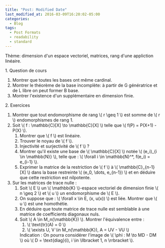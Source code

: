 ```yaml
---
title: "Post: Modified Date"
last_modified_at: 2016-03-09T16:20:02-05:00
categories:
  - Blog
tags:
  - Post Formats
  - readability
  - standard
---
```

<html>
<head>
  <script type="text/javascript" async
    src="https://cdnjs.cloudflare.com/ajax/libs/mathjax/2.7.7/MathJax.js?config=TeX-MML-AM_CHTML">
  </script>
</head>
<body>

  Thème: dimension d'un espace vectoriel, matrices, rang d'une appliction linéaire.

  <p>1. Question de cours</p>
  <ol>
    <li>Montrer que toutes les bases ont même cardinal.</li>
    <li>Montrer le théorème de la base incomplète: à partir de G génératrice et de L libre on peut former B base.</li>
    <li>Montrer l'existence d'un supplémentaire en dimension finie.</li>
  </ol>

  <p>2. Exercices</p>
  <ol>
    <li>Montrer que tout endomorphisme de rang \( r \geq 1 \) est somme de \( r \) endomorphismes de rang 1.</li>
    <li>
      Soit \( f : \mathbb{C}[X] \to \mathbb{C}[X] \) telle que \( f(P) = P(X+1) - P(X) \).
      <ol>
        <li>Montrer que \( f \) est linéaire.</li>
        <li>Trouver le noyau de \( f \).</li>
        <li>Injectivité et surjectivité de \( f \) ?</li>
        <li>Montrer qu'il existe une base de \( \mathbb{C}[X] \) notée \( (e_i)_{i \in \mathbb{N}} \), telle que : \( \forall i \in \mathbb{N}^*, f(e_i) = e_{i-1} \).</li>
        <li>Exprimer la matrice de la restriction de \( f \) à \( \mathbb{C}_{n-1}[X] \) dans la base restreinte \( (e_0, \dots, e_{n-1}) \) et en déduire que cette restriction est nilpotente.</li>
      </ol>
    </li>
    <li>
      Sur les matrices de trace nulle :
      <ol>
        <li>Soit \( E \) un \( \mathbb{K} \)-espace vectoriel de dimension finie \( n \geq 2 \) et \( u \) un endomorphisme de \( E \).</li>
        <li>On suppose que : \( \forall x \in E, (x, u(x)) \) est liée. Montrer que \( u \) est une homothétie.</li>
        <li>En déduire que toute matrice de trace nulle est semblable à une matrice de coefficients diagonaux nuls.</li>
        <li>Soit \( A \in M_n(\mathbb{K}) \). Montrer l'équivalence entre :
          <ol>
            <li>\( \text{tr}(A) = 0 \)</li>
            <li>\( \exists U, V \in M_n(\mathbb{K}), A = UV - VU \)</li>
          </ol>
          Indication : On pourra considérer l'image de \( \phi : M \to MD - DM \) où \( D = \text{diag}(i), i \in \llbracket 1, n \rrbracket \).
        </li>
      </ol>
    </li>
    <!-- Continúa el resto del contenido de los ejercicios aquí -->
  </ol>

</body>
</html>
